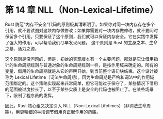 # 第 14 章 NLL（Non-Lexical-Lifetime）

Rust 防范“内存不安全”代码的原则极其清晰明了。如果你对同一块内存存在多个引用，就不要试图对这块内存做修改；如果你需要对一块内存做修改，就不要同时保留多个引用。只要保证了这个原则，我们就可以保证内存安全。它在实践中发挥了强大的作用，可以帮助我们尽早发现问题。
这个原则是 Rust 的立身之本、生命之基、活力之源。

这个原则是没问题的，但是，初始的实现版本有一个主要问题，那就是它让借用指针的生命周期规则与普通对象的生命周期规则一样，是按作用域来确定的。所有的变量、借用的生命周期就是从它的声明开始，到当前整个语句块结束。这个设计被称为 Lexical Lifetime（词法生命周期），因为生命周期是严格和词法中的作用域范围绑定的。这个策略实现起来非常简单，但它可能过于保守了，某些情况下借用的范围被过度拉长了，以至于某些实质上是安全的代码也被阻止了。在某些场景下，限制了程序员的发挥。

因此，Rust 核心组又决定引入 NLL（Non-Lexical Lifetimes）（非词法生命周期），用更精细的手段调节借用真正起作用的范围。
